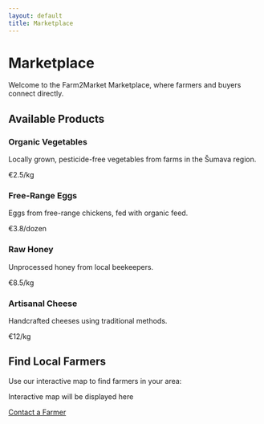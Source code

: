 ```yaml
---
layout: default
title: Marketplace
---
```


# Marketplace

Welcome to the Farm2Market Marketplace, where farmers and buyers connect directly.

## Available Products

<div class="products-grid">
  <div class="product">
    <h3>Organic Vegetables</h3>
    <p>Locally grown, pesticide-free vegetables from farms in the Šumava region.</p>
    <span class="price">€2.5/kg</span>
  </div>
  
  <div class="product">
    <h3>Free-Range Eggs</h3>
    <p>Eggs from free-range chickens, fed with organic feed.</p>
    <span class="price">€3.8/dozen</span>
  </div>
  
  <div class="product">
    <h3>Raw Honey</h3>
    <p>Unprocessed honey from local beekeepers.</p>
    <span class="price">€8.5/kg</span>
  </div>
  
  <div class="product">
    <h3>Artisanal Cheese</h3>
    <p>Handcrafted cheeses using traditional methods.</p>
    <span class="price">€12/kg</span>
  </div>
</div>

## Find Local Farmers

Use our interactive map to find farmers in your area:

<div class="map-placeholder">
  <p>Interactive map will be displayed here</p>
</div>

<a href="#" class="btn">Contact a Farmer</a> 